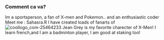 ### Comment ca va?
Im a sportsperson, a fan of X-men and Pokemon.. and an enthusiastic coder
Meet me : Sahasra.R
I have created loads of fanarts of 
![coollogo_com-25464233](https://user-images.githubusercontent.com/73017579/128830507-ac614e3a-2edf-4f89-ae9c-74cf1a9bdc9b.gif)
Jean Grey is my favorite charecter of X-Men!
I learn french,and I am a badminton player, I am good at staking too!

<!--
**sahasra09/sahasra09** is a ✨ _special_ ✨ repository because its `README.md` (this file) appears on your GitHub profile.

Here are some ideas to get you started:



